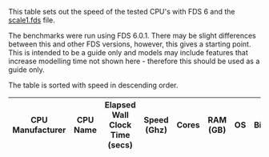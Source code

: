 This table sets out the speed of the tested CPU's with FDS 6 and the
[scale1.fds](https://raw.github.com/drezha/FDS_Resources/master/FDS%20Benchmarking%20Files/scale1.fds) file.

The benchmarks were run using FDS 6.0.1. There may be slight differences between this and other FDS versions, however, this gives a starting point. This is intended to be a guide only and models may include features that increase modelling time not shown here - therefore this should be used as a guide only.

The table is sorted with speed in descending order.

|CPU Manufacturer|CPU Name|Elapsed Wall Clock Time (secs)|Speed (Ghz)|Cores|RAM (GB)|OS|32 Bit/64 Bit|
|---|---|---|---|---|---|---|---|